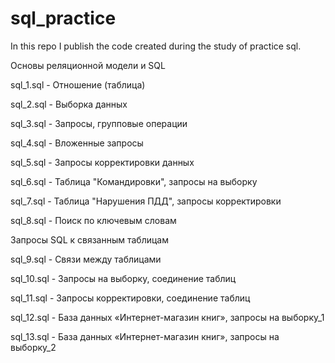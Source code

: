 # sql_practice
In this repo I publish the code created during the study of practice sql.

Основы реляционной модели и SQL

sql_1.sql - Отношение (таблица)

sql_2.sql - Выборка данных

sql_3.sql - Запросы, групповые операции

sql_4.sql - Вложенные запросы 

sql_5.sql - Запросы корректировки данных

sql_6.sql - Таблица "Командировки", запросы на выборку

sql_7.sql - Таблица "Нарушения ПДД", запросы корректировки

sql_8.sql - Поиск по ключевым словам

Запросы SQL к связанным таблицам

sql_9.sql - Связи между таблицами

sql_10.sql - Запросы на выборку, соединение таблиц

sql_11.sql - Запросы корректировки, соединение таблиц

sql_12.sql - База данных «Интернет-магазин книг», запросы на выборку_1

sql_13.sql - База данных «Интернет-магазин книг», запросы на выборку_2
